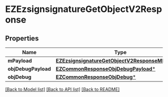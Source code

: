# EZEzsignsignatureGetObjectV2Response

## Properties
Name | Type | Description | Notes
------------ | ------------- | ------------- | -------------
**mPayload** | [**EZEzsignsignatureGetObjectV2ResponseMPayload***](EZEzsignsignatureGetObjectV2ResponseMPayload.md) |  | 
**objDebugPayload** | [**EZCommonResponseObjDebugPayload***](EZCommonResponseObjDebugPayload.md) |  | [optional] 
**objDebug** | [**EZCommonResponseObjDebug***](EZCommonResponseObjDebug.md) |  | [optional] 

[[Back to Model list]](../README.md#documentation-for-models) [[Back to API list]](../README.md#documentation-for-api-endpoints) [[Back to README]](../README.md)


